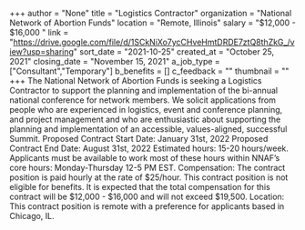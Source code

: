 +++
author = "None"
title = "Logistics Contractor"
organization = "National Network of Abortion Funds"
location = "Remote, Illinois"
salary = "$12,000 - $16,000 "
link = "https://drive.google.com/file/d/1SCkNiXo7ycCHveHmtDRDE7ztQ8thZkG_/view?usp=sharing"
sort_date = "2021-10-25"
created_at = "October 25, 2021"
closing_date = "November 15, 2021"
a_job_type = ["Consultant","Temporary"]
b_benefits = []
c_feedback = ""
thumbnail = ""
+++
The National Network of Abortion Funds is seeking a Logistics Contractor to support the planning and implementation of the bi-annual national conference for network members. We solicit applications from people who are experienced in logistics, event and conference planning, and project management and who are enthusiastic about supporting the planning and implementation of an accessible, values-aligned, successful Summit. 
Proposed Contract Start Date: January 31st, 2022
Proposed Contract End Date: August 31st, 2022
Estimated hours: 15-20 hours/week. Applicants must be available to work most of these hours within NNAF’s core hours: Monday-Thursday 12-5 PM EST. 
Compensation: The contract position is paid hourly at the rate of $25/hour. This contract position is not eligible for benefits.
It is expected that the total compensation for this contract will be $12,000 - $16,000 and will not exceed $19,500. 
Location: This contract position is remote with a preference for applicants based in Chicago, IL. 